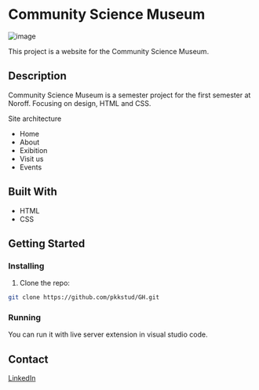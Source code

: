 # Community Science Museum

![image](https://user-images.githubusercontent.com/85131562/221858801-678c7ba0-236d-4e45-91ae-3942343555e2.png)


This project is a website for the Community Science Museum. 

## Description

Community Science Museum is a semester project for the first semester at Noroff. Focusing on design, HTML and CSS.  

Site architecture
- Home
- About
- Exibition
- Visit us
- Events

## Built With

- HTML
- CSS

## Getting Started

### Installing


1. Clone the repo:

```bash
git clone https://github.com/pkkstud/GH.git
```


### Running

You can run it with live server extension in visual studio code. 


## Contact

[LinkedIn](https://no.linkedin.com/in/per-kristian-kronborg)
